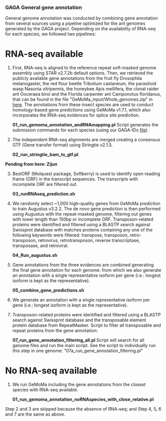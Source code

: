 ### GAGA General gene annotation

General genome annotation was conducted by combining gene annotation from several sources using a pipeline optimized for the ant genomes generated by the GAGA project. Depending on the availability of RNA-seq for each species, we followed two pipelines:

# RNA-seq available

1.  First, RNA-seq is aligned to the reference repeat soft-masked genome assembly using STAR v2.7.2b default options. Then, we retrieved the publicly available gene annotations from the fruit fly Drosophila melanogaster, the red flour beetle Tribolium castaneum, the parasitoid wasp Nasonia vitripennis, the honeybee Apis mellifera, the clonal raider ant Ooceraea biroi and the Florida carpenter ant Camponotus floridanus, that can be found in the file "GeMoMa_input/Whole_genomes.zip" in [here](https://sid.erda.dk/sharelink/EJZrYWKPrj). The annotations from these insect species are used to conduct homology-based gene predictions using GeMoMa v1.7.1, which also incorporates the RNA-seq evidences for splice site prediction.
	
	**01_run_gemoma_annotation_andRNAmapping.pl** Script generates the submission commands for each species (using our GAGA-IDs [file](GAGA-ID_all.txt)).


2. The independent RNA-seq alignments are merged creating a consensus GTF (Gene transfer format) using Stringtie v2.1.5.
	
	**02_run_stringtie_bam_to_gtf.pl**

**Pending from here: Zijun**

3. BestORF (Molquest package, Softberry) is used to identify open reading frame (ORF) in the transcript sequences. The transcripts with incomplete ORF are filtered out.

	**03_runRNAseq_prediction.sh**
  
4. We randomly select \~1,000 high–quality genes from GeMoMa prediction to train Augustus v3.2.2. The de novo gene prediction is then performed using Augustus with the repeat-masked genome, filtering out genes with lower length than 150bp or incomplete ORF.  Transposon-related proteins were identified and filtered using a BLASTP search against Swissprot database with matches proteins containing any one of the following keywords were filtered: transpose, transposon, retro-transposon, retrovirus, retrotransposon, reverse transcriptase, transposase, and retroviral.

	**04_Run_augustus.sh**

5. Gene annotations from the three evidences are combined generating the final gene annotation for each genome. from which we also generate an annotation with a single representative isoform per gene (i.e.: longest isoform is kept as the representative). 

	**05_combine_gene_predictions.sh**

6. We generate an annotation with a single representative isoform per gene (i.e.: longest isoform is kept as the representative).


7. Transposon-related proteins were identified and filtered using a BLASTP search against Swissprot database and the transposable element protein database from RepeatMasker. Script to filter all transposable and repeat proteins from the gene annotation:
	
	**07_run_gene_annotation_filtering_all.pl** Script will search for all genome files and run the main script. See the script to individually run this step in one genome: "07a_run_gene_annotation_filtering.pl" 


# No RNA-seq available

1. We run GeMoMa including the gene annotations from the closest species with RNA-seq available. 
	
	**01_run_gemoma_annotation_noRNAspecies_with_close_relative.pl**

Step 2 and 3 are skipped because the absence of RNA-seq; and Step 4, 5, 6 and 7 are the same as above.

